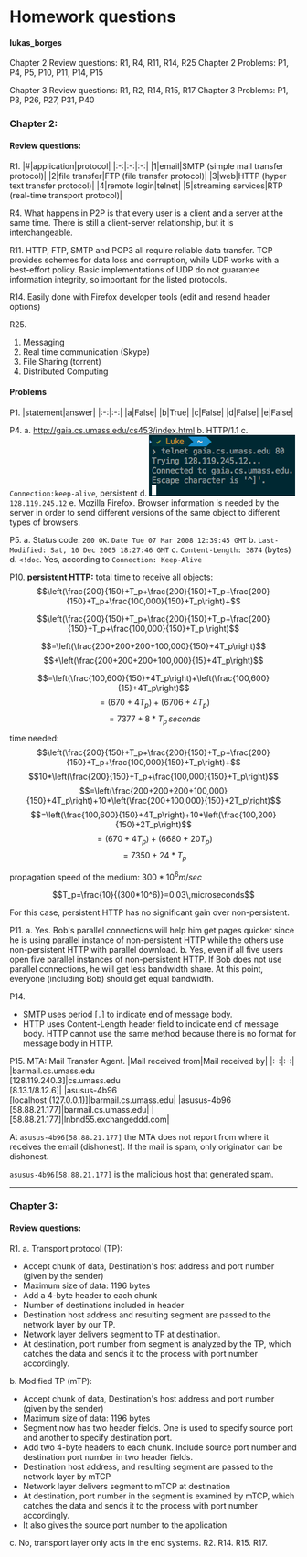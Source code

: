 # Homework questions #
#### lukas_borges ####
Chapter 2 Review questions: R1, R4, R11, R14, R25
Chapter 2 Problems: P1, P4, P5, P10, P11, P14, P15

Chapter 3 Review questions: R1, R2, R14, R15, R17
Chapter 3 Problems: P1, P3, P26, P27, P31, P40

### Chapter 2: ###
#### Review questions: ####
R1.
|#|application|protocol|
|:-:|:-:|:-:|
|1|email|SMTP (simple mail transfer protocol)|
|2|file transfer|FTP (file transfer protocol)|
|3|web|HTTP (hyper text transfer protocol)|
|4|remote login|telnet|
|5|streaming services|RTP (real-time transport protocol)|

R4.
What happens in P2P is that every user is a client and a server at the same time. There is still a client-server relationship, but it is interchangeable.

R11.
HTTP, FTP, SMTP and POP3 all require reliable data transfer. TCP provides schemes for data loss and corruption, while UDP works with a best-effort policy. Basic implementations of UDP do not guarantee information integrity, so important for the listed protocols.

R14.
Easily done with Firefox developer tools (edit and resend header options)

R25.
1. Messaging
2. Real time communication (Skype)
3. File Sharing (torrent)
4. Distributed Computing

#### Problems ####
P1.
  |statement|answer|
  |:-:|:-:|
  |a|False|
  |b|True|
  |c|False|
  |d|False|
  |e|False|

P4.
a. http://gaia.cs.umass.edu/cs453/index.html
b. HTTP/1.1
c. `Connection:keep-alive`, persistent
d. ![gaia-ip](gaia-ip.png)   
`128.119.245.12`
e. Mozilla Firefox. Browser information is needed by the server in order to send different versions of the same object to different types of browsers.

P5.
a. Status code: `200 OK`.
`Date Tue 07 Mar 2008 12:39:45 GMT`
b. `Last-Modified: Sat, 10 Dec 2005 18:27:46 GMT`
c. `Content-Length: 3874` (bytes)
d. `<!doc`. Yes, according to `Connection: Keep-Alive`

P10.
**persistent HTTP:**
total time to receive all objects:
$$\left(\frac{200}{150}+T_p+\frac{200}{150}+T_p+\frac{200}{150}+T_p+\frac{100,000}{150}+T_p\right)+$$

$$\left(\frac{200}{150}+T_p+\frac{200}{150}+T_p+\frac{200}{150}+T_p+\frac{100,000}{150}+T_p \right)$$

$$=\left(\frac{200+200+200+100,000}{150}+4T_p\right)$$$$+\left(\frac{200+200+200+100,000}{15}+4T_p\right)$$

$$=\left(\frac{100,600}{150}+4T_p\right)+\left(\frac{100,600}{15}+4T_p\right)$$$$=(670+4T_p)+(6706+4T_p)$$$$=7377+8*T_p\,seconds$$

time needed:
$$\left(\frac{200}{150}+T_p+\frac{200}{150}+T_p+\frac{200}{150}+T_p+\frac{100,000}{150}+T_p\right)+$$ $$10*\left(\frac{200}{150}+T_p+\frac{100,000}{150}+T_p\right)$$ $$=\left(\frac{200+200+200+100,000}{150}+4T_p\right)+10*\left(\frac{200+100,000}{150}+2T_p\right)$$ $$=\left(\frac{100,600}{150}+4T_p\right)+10*\left(\frac{100,200}{150}+2T_p\right)$$ $$=(670+4T_p)+(6680+20T_p)$$$$=7350+24*T_p$$

propagation speed of the medium: $300*10^6m/sec$

$$T_p=\frac{10}{(300*10^6)}=0.03\,microseconds$$

For this case, persistent HTTP has no significant gain over non-persistent.

P11.
a. Yes. Bob's parallel connections will help him get pages quicker since he is using parallel instance of non-persistent HTTP while the others use non-persistent HTTP with parallel download.
b. Yes, even if all five users open five parallel instances of non-persistent HTTP. If Bob does not use parallel connections, he will get less bandwidth share. At this point, everyone (including Bob) should get equal bandwidth.

P14.
- SMTP uses period [`.`] to indicate end of message body.
- HTTP uses Content-Length header field to indicate end of message body.
HTTP cannot use the same method because there is no format for message body in HTTP.

P15.
MTA: Mail Transfer Agent.
|Mail received from|Mail received by|
|:-:|:-:|
|barmail.cs.umass.edu</br>[128.119.240.3]|cs.umass.edu</br>[8.13.1/8.12.6]|
|asusus-4b96</br>[localhost (127.0.0.1)]|barmail.cs.umass.edu|
|asusus-4b96</br>[58.88.21.177]|barmail.cs.umass.edu|
|[58.88.21.177]|lnbnd55.exchangeddd.com|

At `asusus-4b96[58.88.21.177]` the MTA does not report from where it receives the email (dishonest). If the mail is spam, only originator can be dishonest.

`asusus-4b96[58.88.21.177]` is the malicious host that generated spam.

---
### Chapter 3: ###
#### Review questions: ####

R1.
a.
Transport protocol (TP):
- Accept chunk of data, Destination's host address and port number (given by the sender)
- Maximum size of data: 1196 bytes
- Add a 4-byte header to each chunk
- Number of destinations included in header
- Destination host address and resulting segment are passed to the network layer by our TP.
- Network layer delivers segment to TP at destination.
- At destination, port number from segment is analyzed by the TP, which catches the data and sends it to the process with port number accordingly.

b.
Modified TP (mTP):
- Accept chunk of data, Destination's host address and port number (given by the sender)
- Maximum size of data: 1196 bytes
- Segment now has two header fields. One is used to specify source port and another to specify destination port.
- Add two 4-byte headers to each chunk. Include source port number and destination port number in two header fields.
- Destination host address, and resulting segment are passed to the network layer by mTCP
- Network layer delivers segment to mTCP at destination
- At destination, port number in the segment is examined by mTCP, which catches the data and sends it to the process with port number accordingly.
- It also gives the source port number to the application


c. No, transport layer only acts in the end systems.
R2.
R14.
R15.
R17.
